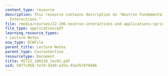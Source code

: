 ```yaml
---
content_type: resource
description: This resource contains description on "Neutron Fundamentals Microscopic
  Interactions."
file: /media/courses/22-106-neutron-interactions-and-applications-spring-2010/5077c956fe7dd194a35a43a7b7470466_MIT22_106S10_lec01.pdf
file_type: application/pdf
learning_resource_types:
- Lecture Notes
ocw_type: OCWFile
parent_title: Lecture Notes
parent_type: CourseSection
resourcetype: Document
title: MIT22_106S10_lec01.pdf
uid: 5077c956-fe7d-d194-a35a-43a7b7470466
---
```

